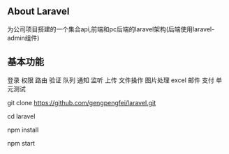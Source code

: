 ## About Laravel

为公司项目搭建的一个集合api,前端和pc后端的laravel架构(后端使用laravel-admin组件)

## 基本功能
登录 权限 路由 验证 队列 通知 监听 上传 文件操作 图片处理 excel 邮件 支付 单元测试  

git clone https://github.com/gengpengfei/laravel.git

cd laravel

npm install

npm start
